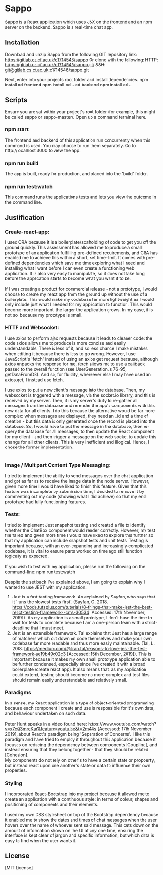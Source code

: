 # Sappo

Sappo is a React application which uses JSX on the frontend and an npm server on the backend. Sappo is a real-time chat app.

## Installation

Download and unzip Sappo from the following GIT repository link: https://gitlab.cs.cf.ac.uk/c1714546/sappo
Or clone with the following:
HTTP: https://gitlab.cs.cf.ac.uk/c1714546/sappo.git
SSH: git@gitlab.cs.cf.ac.uk:c1714546/sappo.git

Next, enter into your projects root folder and install dependencies. 
npm install
cd frontend
npm install
cd ..
cd backend
npm install
cd ..

## Scripts

Ensure you are sat within your project's root folder (for example, this might be called sappo or sappo-master). Open up a command terminal here.

### npm start
The frontend and backend of this application run concurrently when this command is used. You may choose to run them separately.
Go to http://localhost:3000 to view the app.

### npm run build
The app is built, ready for production, and placed into the 'build' folder.

### npm run test:watch
This command runs the applications tests and lets you view the outcome in the command line.

## Justification
### Create-react-app:
I used CRA because it is a boilerplate/scaffolding of code to get you off the ground quickly. This assessment has allowed me to produce a small prototype of an application fulfilling pre-defined requirements, 
and CRA has enabled me to achieve this within a short, set time-limit. It comes with pre-defined dependencies which save me time exploring what I need and installing what I want before I can even create a functioning web application.
It is also very easy to manipulate, so it does not take long before the application starts to become what you want it to be. 
<br/>
<br/>
If I was creating a product for commercial release - not a prototype, I would choose to create my react app from the ground up without the use of a boilerplate. This would make my codebase far more lightweight as I would only include just what I needed for my application to function. This would become more important, the larger the application grows. In my case, it is not so, because my prototype is small.


### HTTP and Websocket:
I use axios to perform ajax requests because it leads to cleaner code: the code axios allows me to produce is more concise and easily understandable. There is less of it, and so less chance I make mistakes when editing it because there is less to go wrong.
However, I use JavaScript's 'fetch' instead of using an axios get request because, although axios unpacks the response for me, fetch allows me to use a callback passed to the overall function (see UserGeneration.js 76-95, getDataFromDB). And so, for fluidity, whereever else I may have used an axios.get, I instead use fetch.
<br/>
<br/>
I use axios to put a new client's message into the database. Then, my websocket is triggered with a message, via the socket.io library, and this is received by my server. Then, it is my server's duty to re-gather all messages from the database and rerender the app's components with this new data for all clients.
I do this because the alternative would be far more complex: when messages are displayed, they need an _id and a time of creation - but this data is only generated once the record is placed into the database. So, I would have to put the message in the database, 
then re-query the database for all messages, to then update the React component for my client - and then trigger a message on the web socket to update this change for all other clients. This is very inefficient and illogical. Hence, I chose the former implementation.
<br/>
<br/>
### Image / Multipart Content Type Messaging:
I tried to implement the ability to send messages over the chat application and got as far as to receive the image data in the node server. However, given more time I would have liked to finish this feature.
Given that this feature was incomplete by submission time, I decided to remove it by commenting out my code (showing what I did achieve) so that my end prototype had fully functioning features.

### Tests:
I tried to implement Jest snapshot testing and created a file to identify whether the ChatBox component would render correctly. However, my test file failed and given more time I would have liked to explore this further so that my application can include snapshot tests and unit tests.
Testing is important because, with an ever-expanding and increasingly-complicated codebase, it is vital to ensure parts worked on time ago still function logically as expected.
<br/>
<br/>
If you wish to test with my application, please run the following on the command-line:
npm run test:watch
<br/>
<br/>
Despite the set back I've explained above, I am going to explain why I wanted to use JEST with my application.
1. Jest is a fast testing framework. As explained by Sayfan, who says that it 'runs the slowest tests first'. (Sayfan, G. 2018. https://code.tutsplus.com/tutorials/8-things-that-make-jest-the-best-react-testing-framework--cms-30534 [Accessed: 17th November, 2019]). As my application is a small prototype, I don't have the time to wait for tests to complete because I am a one-person team with a strict-deadline that I must meet.
2. Jest is an extensible framework. Tal explains that Jest has a large range of matchers which cut down on code themselves and make your own codebase far more readable and thus more easily maintainable.  (Tal, L. 2018. https://medium.com/@liran.tal/reasons-to-love-jest-the-test-framework-ae19b49c02c3 [Accessed: 15th December, 2019]). This is important because it makes my own small prototype application able to be further condensed, especially since I've created it with a broad boilerplate (create react app). It also means that, as my application could extend, testing should become no more complex and test files should remain easily understandable and relatively small. 

### Paradigms 
In a sense, my React application is a type of object-oriented programming because each component I create and use is responsible for it's own data, and behaviour undertaken on such data.
<br/>
<br/>
Peter Hunt speaks in a video found here: https://www.youtube.com/watch?v=x7cQ3mrcKaY&feature=youtu.be&t=2m44s [Accessed: 17th November 2019], about React's paradigm being 'Separation of Concerns'. I like this paradigm and have tried to employ it throughout this application because it focuses on reducing the dependency between components [Coupling], and instead ensuring that they belong together - that they should be related [Cohesion]. 
<br/>
My components do not rely on other's to have a certain state or propoerty, but instead react upon one another's state or data to influence their own properties.

### Styling
I incorporated React-Bootstrap into my project because it allowed me to create an application with a continuous style: in terms of colour, shapes and positioning of components and their elements.
<br/>
<br/>
I used my own CSS stylesheet on top of the Bootstrap dependency because it enabled me to show the dates and times of chat messages when the user hovers over the name of whoever sent said message.
This cuts down on the amount of information shown on the UI at any one time, ensuring the interface is kept clear of jargon and specific information, but which data is easy to find when the user wants it.

## License
[MIT License]